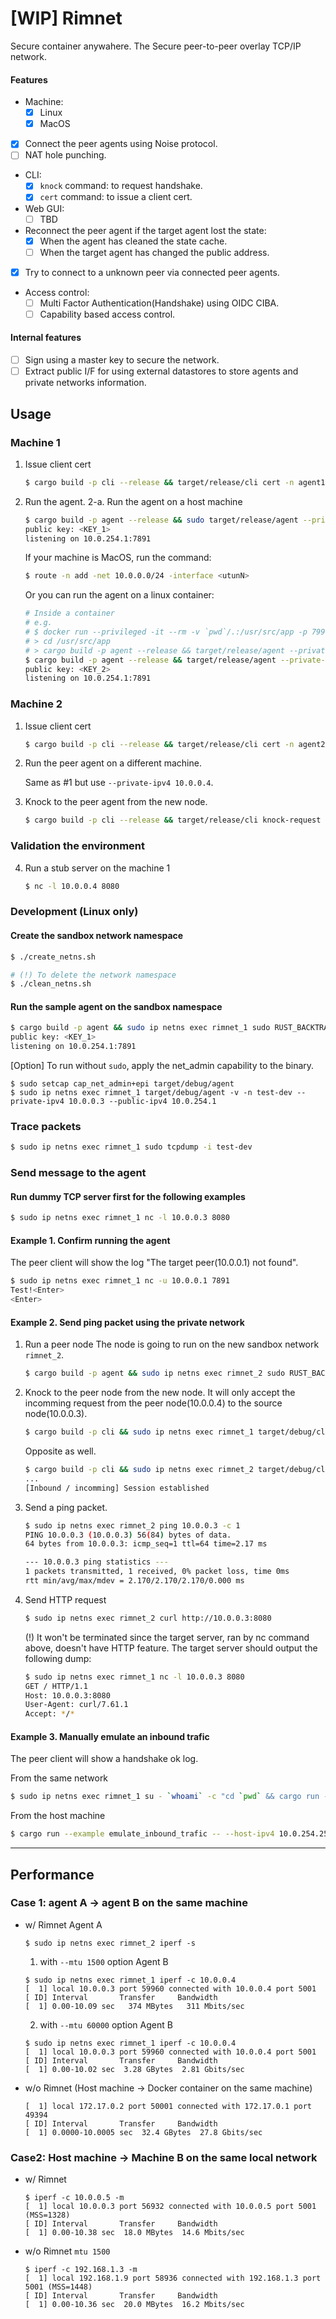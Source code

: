 # [**WIP**] Rimnet

Secure container anywahere.
The Secure peer-to-peer overlay TCP/IP network.

#### Features
- Machine:
  - [x] Linux
  - [x] MacOS
- [x] Connect the peer agents using Noise protocol.
- [ ] NAT hole punching.
- CLI:
  - [x] `knock` command: to request handshake.
  - [x] `cert` command: to issue a client cert.
- Web GUI:
  - [ ] TBD
- Reconnect the peer agent if the target agent lost the state:
    - [x] When the agent has cleaned the state cache.
    - [ ] When the target agent has changed the public address.
- [x] Try to connect to a unknown peer via connected peer agents.
- Access control:
  - [ ] Multi Factor Authentication(Handshake) using OIDC CIBA.
  - [ ] Capability based access control.

#### Internal features
  - [ ] Sign using a master key to secure the network.
  - [ ] Extract public I/F for using external datastores to store agents and private networks information.

## Usage

### Machine 1
1. Issue client cert

    ```sh
    $ cargo build -p cli --release && target/release/cli cert -n agent1
    ```

2. Run the agent.
2-a. Run the agent on a host machine

    ```sh
    $ cargo build -p agent --release && sudo target/release/agent --private-ipv4 10.0.0.3 --public-ipv4 <public IPv4 address of the machine> --client-cert agent1
    public key: <KEY_1>
    listening on 10.0.254.1:7891
    ```

    If your machine is MacOS, run the command:
    ```sh
    $ route -n add -net 10.0.0.0/24 -interface <utunN>
    ```


    Or you can run the agent on a linux container:

    ```sh
    # Inside a container
    # e.g.
    # $ docker run --privileged -it --rm -v `pwd`/.:/usr/src/app -p 7991:7891 rust:1.63
    # > cd /usr/src/app
    # > cargo build -p agent --release && target/release/agent --private-ipv4 10.0.0.3 --public-ipv4 172.17.0.2 --external-public-ipv4 192.168.1.5 --external-public-port 7991
    $ cargo build -p agent --release && target/release/agent --private-ipv4 10.0.0.3 --public-ipv4 <public IPv4 address of the container> --external-public-ipv4 <public IPv4 address of the host machine> --external-public-port <public port of the host machine>
    public key: <KEY_2>
    listening on 10.0.254.1:7891
    ```

### Machine 2
1. Issue client cert

    ```sh
    $ cargo build -p cli --release && target/release/cli cert -n agent2
    ```

2. Run the peer agent on a different machine.

    Same as #1 but use `--private-ipv4 10.0.0.4`.

3. Knock to the peer agent from the new node.

    ```sh
    $ cargo build -p cli --release && target/release/cli knock-request --public-ipv4 <public IPv4 address of the machine> --target-public-ipv4 <public IPv4 address of the target host machine>
    ```

### Validation the environment
4. Run a stub server on the machine 1

    ```sh
    $ nc -l 10.0.0.4 8080
    ```



### Development (Linux only)

#### Create the sandbox network namespace
```sh
$ ./create_netns.sh

# (!) To delete the network namespace
$ ./clean_netns.sh
```

#### Run the sample agent on the sandbox namespace
```sh
$ cargo build -p agent && sudo ip netns exec rimnet_1 sudo RUST_BACKTRACE=full target/debug/agent -v -n test-dev --private-ipv4 10.0.0.3 --public-ipv4 10.0.254.1 --client-cert agent1
public key: <KEY_1>
listening on 10.0.254.1:7891
```

[Option] To run without `sudo`, apply the net_admin capability to the binary.
```
$ sudo setcap cap_net_admin+epi target/debug/agent
$ sudo ip netns exec rimnet_1 target/debug/agent -v -n test-dev --private-ipv4 10.0.0.3 --public-ipv4 10.0.254.1
```

### Trace packets
```sh
$ sudo ip netns exec rimnet_1 sudo tcpdump -i test-dev
```

### Send message to the agent

#### Run dummy TCP server first for the following examples

```sh
$ sudo ip netns exec rimnet_1 nc -l 10.0.0.3 8080
```

#### Example 1. Confirm running the agent
The peer client will show the log "The target peer(10.0.0.1) not found".

```sh
$ sudo ip netns exec rimnet_1 nc -u 10.0.0.1 7891
Test!<Enter>
<Enter>
```

#### Example 2. Send ping packet using the private network

1. Run a peer node
The node is going to run on the new sandbox network `rimnet_2`.

    ```sh
    $ cargo build -p agent && sudo ip netns exec rimnet_2 sudo RUST_BACKTRACE=full target/debug/agent -v -n test-dev --private-ipv4 10.0.0.4 --public-ipv4 10.0.254.2 --client-cert agent2
    ```

2. Knock to the peer node from the new node.
    It will only accept the incomming request from the peer node(10.0.0.4) to the source node(10.0.0.3).
    ```sh
    $ cargo build -p cli && sudo ip netns exec rimnet_1 target/debug/cli knock-request --public-ipv4 10.0.254.1 --target-public-ipv4 10.0.254.2 --target-private-ipv4 10.0.0.4
    ```

    Opposite as well.
    ```sh
    $ cargo build -p cli && sudo ip netns exec rimnet_2 target/debug/cli knock-request --public-ipv4 10.0.254.2 --target-public-ipv4 10.0.254.1 --target-private-ipv4 10.0.0.4
    ...
    [Inbound / incomming] Session established
    ```

3. Send a ping packet.

    ```sh
    $ sudo ip netns exec rimnet_2 ping 10.0.0.3 -c 1
    PING 10.0.0.3 (10.0.0.3) 56(84) bytes of data.
    64 bytes from 10.0.0.3: icmp_seq=1 ttl=64 time=2.17 ms

    --- 10.0.0.3 ping statistics ---
    1 packets transmitted, 1 received, 0% packet loss, time 0ms
    rtt min/avg/max/mdev = 2.170/2.170/2.170/0.000 ms
    ```

4. Send HTTP request

    ```sh
    $ sudo ip netns exec rimnet_2 curl http://10.0.0.3:8080
    ```
    (!) It won't be terminated since the target server, ran by nc command above, doesn't have HTTP feature.
    The target server should output the following dump:
    ```sh
    $ sudo ip netns exec rimnet_1 nc -l 10.0.0.3 8080
    GET / HTTP/1.1
    Host: 10.0.0.3:8080
    User-Agent: curl/7.61.1
    Accept: */*
    ```

#### Example 3. Manually emulate an inbound trafic
The peer client will show a handshake ok log.

From the same network
```sh
$ sudo ip netns exec rimnet_1 su - `whoami` -c "cd `pwd` && cargo run --example emulate_inbound_trafic"
```

From the host machine
```sh
$ cargo run --example emulate_inbound_trafic -- --host-ipv4 10.0.254.254
```


---
## Performance
### Case 1: agent A -> agent B on the same machine
* w/ Rimnet
    Agent A
    ```
    $ sudo ip netns exec rimnet_2 iperf -s
    ```

    1) with `--mtu 1500` option
    Agent B
    ```
    $ sudo ip netns exec rimnet_1 iperf -c 10.0.0.4
    [  1] local 10.0.0.3 port 59960 connected with 10.0.0.4 port 5001
    [ ID] Interval       Transfer     Bandwidth
    [  1] 0.00-10.09 sec   374 MBytes   311 Mbits/sec
    ```

    2) with `--mtu 60000` option
    Agent B
    ```
    $ sudo ip netns exec rimnet_1 iperf -c 10.0.0.4
    [  1] local 10.0.0.3 port 59960 connected with 10.0.0.4 port 5001
    [ ID] Interval       Transfer     Bandwidth
    [  1] 0.00-10.02 sec  3.28 GBytes  2.81 Gbits/sec
    ```

* w/o Rimnet (Host machine -> Docker container on the same machine)
    ```
    [  1] local 172.17.0.2 port 50001 connected with 172.17.0.1 port 49394
    [ ID] Interval       Transfer     Bandwidth
    [  1] 0.0000-10.0005 sec  32.4 GBytes  27.8 Gbits/sec
    ```


### Case2: Host machine -> Machine B on the same local network

* w/ Rimnet
    ```
    $ iperf -c 10.0.0.5 -m
    [  1] local 10.0.0.3 port 56932 connected with 10.0.0.5 port 5001 (MSS=1328)
    [ ID] Interval       Transfer     Bandwidth
    [  1] 0.00-10.38 sec  18.0 MBytes  14.6 Mbits/sec
    ```

* w/o Rimnet
    `mtu 1500`

    ```
    $ iperf -c 192.168.1.3 -m
    [  1] local 192.168.1.9 port 58936 connected with 192.168.1.3 port 5001 (MSS=1448)
    [ ID] Interval       Transfer     Bandwidth
    [  1] 0.00-10.36 sec  20.0 MBytes  16.2 Mbits/sec
    ```
